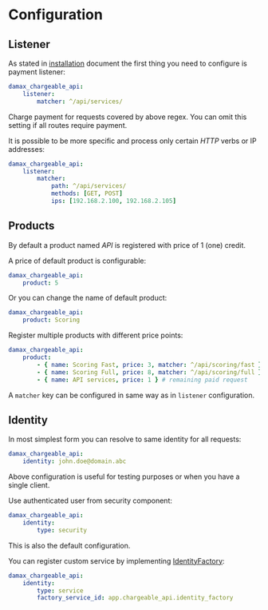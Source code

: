 # Configuration

## Listener

As stated in [installation](installation.md) document the first thing you need to configure is payment listener:

```yaml
damax_chargeable_api:
    listener:
        matcher: ^/api/services/
```

Charge payment for requests covered by above regex. You can omit this setting if all routes require payment.

It is possible to be more specific and process only certain _HTTP_ verbs or IP addresses:

```yaml
damax_chargeable_api:
    listener:
        matcher:
            path: ^/api/services/
            methods: [GET, POST]
            ips: [192.168.2.100, 192.168.2.105]
```

## Products

By default a product named _API_ is registered with price of 1 (one) credit.

A price of default product is configurable:

```yaml
damax_chargeable_api:
    product: 5
```

Or you can change the name of default product:

```yaml
damax_chargeable_api:
    product: Scoring
```

Register multiple products with different price points:

```yaml
damax_chargeable_api:
    product:
        - { name: Scoring Fast, price: 3, matcher: ^/api/scoring/fast }
        - { name: Scoring Full, price: 8, matcher: ^/api/scoring/full }
        - { name: API services, price: 1 } # remaining paid request
```

A `matcher` key can be configured in same way as in `listener` configuration.

## Identity

In most simplest form you can resolve to same identity for all requests:

```yaml
damax_chargeable_api:
    identity: john.doe@domain.abc
```

Above configuration is useful for testing purposes or when you have a single client.

Use authenticated user from security component:

```yaml
damax_chargeable_api:
    identity:
        type: security
```

This is also the default configuration.

You can register custom service by implementing [IdentityFactory](../src/Identity/IdentityFactory.php):

```yaml
damax_chargeable_api:
    identity:
        type: service
        factory_service_id: app.chargeable_api.identity_factory
```
